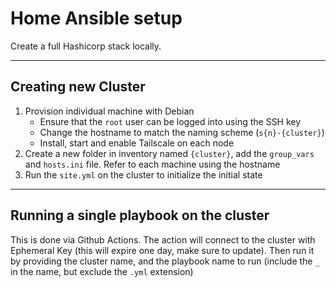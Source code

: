 # Home Ansible setup

Create a full Hashicorp stack locally.

---

## Creating new Cluster

1. Provision individual machine with Debian
   - Ensure that the `root` user can be logged into using the SSH key
   - Change the hostname to match the naming scheme (`s{n}-{cluster}`)
   - Install, start and enable Tailscale on each node
1. Create a new folder in inventory named `{cluster}`, add the `group_vars` and
   `hosts.ini` file. Refer to each machine using the hostname
1. Run the `site.yml` on the cluster to initialize the initial state

---

## Running a single playbook on the cluster

This is done via Github Actions. The action will connect to the cluster with
Ephemeral Key (this will expire one day, make sure to update). Then run it by
providing the cluster name, and the playbook name to run (include the `_` in the
name, but exclude the `.yml` extension)

